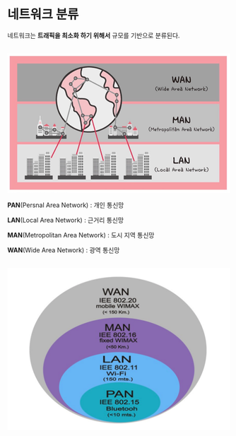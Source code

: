 # **네트워크 분류**

네트워크는 **트래픽을 최소화 하기 위해서** 규모를 기반으로 분류된다.

<br>

<img src="2-1.3 네트워크 분류.png">

<br>

**PAN**(Persnal Area Network) : 개인 통신망

**LAN**(Local Area Network) : 근거리 통신망

**MAN**(Metropolitan Area Network) : 도시 지역 통신망

**WAN**(Wide Area Network) : 광역 통신망

<br>

<img src="2-1.3 네트워크 분류 별 명세.png">